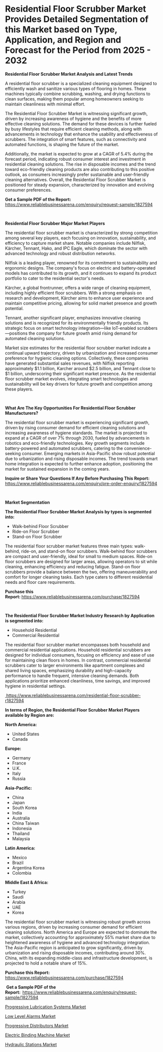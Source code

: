 <p><h1>Residential Floor Scrubber Market Provides Detailed Segmentation of this Market based on Type, Application, and Region and Forecast for the Period from 2025 - 2032</h1></p><p><strong>Residential Floor Scrubber Market Analysis and Latest Trends</strong></p>
<p><p>A residential floor scrubber is a specialized cleaning equipment designed to efficiently wash and sanitize various types of flooring in homes. These machines typically combine scrubbing, washing, and drying functions to clean surfaces, making them popular among homeowners seeking to maintain cleanliness with minimal effort. </p><p>The Residential Floor Scrubber Market is witnessing significant growth, driven by increasing awareness of hygiene and the benefits of more effective cleaning solutions. The demand for these devices is further fueled by busy lifestyles that require efficient cleaning methods, along with advancements in technology that enhance the usability and effectiveness of scrubbers. The integration of smart features, such as connectivity and automated functions, is shaping the future of the market.</p><p>Additionally, the market is expected to grow at a CAGR of 5.4% during the forecast period, indicating robust consumer interest and investment in residential cleaning solutions. The rise in disposable incomes and the trend toward eco-friendly cleaning products are also contributing to this positive outlook, as consumers increasingly prefer sustainable and user-friendly cleaning alternatives. Overall, the Residential Floor Scrubber Market is positioned for steady expansion, characterized by innovation and evolving consumer preferences.</p></p>
<p><strong>Get a Sample PDF of the Report:&nbsp;</strong> <a href="https://www.reliablebusinessarena.com/enquiry/request-sample/1827594?utm_campaign=2185&utm_medium=2&utm_source=Github&utm_content=ia&utm_term=11042025&utm_id=residential-floor-scrubber">https://www.reliablebusinessarena.com/enquiry/request-sample/1827594</a></p>
<p>&nbsp;</p>
<p><strong>Residential Floor Scrubber Major Market Players</strong></p>
<p><p>The residential floor scrubber market is characterized by strong competition among several key players, each focusing on innovation, sustainability, and efficiency to capture market share. Notable companies include Nilfisk, Kärcher, Tennant, Hako, and IPC Eagle, which dominate the sector with advanced technology and robust distribution networks.</p><p>Nilfisk is a leading player, renowned for its commitment to sustainability and ergonomic designs. The company's focus on electric and battery-operated models has contributed to its growth, and it continues to expand its product portfolio to cater to the residential sector's needs.</p><p>Kärcher, a global frontrunner, offers a wide range of cleaning equipment, including highly efficient floor scrubbers. With a strong emphasis on research and development, Kärcher aims to enhance user experience and maintain competitive pricing, allowing for solid market presence and growth potential.</p><p>Tennant, another significant player, emphasizes innovative cleaning solutions and is recognized for its environmentally friendly products. Its strategic focus on smart technology integration—like IoT-enabled scrubbers—positions the company for future growth amid rising demand for automated cleaning solutions.</p><p>Market size estimates for the residential floor scrubber market indicate a continual upward trajectory, driven by urbanization and increased consumer preference for hygienic cleaning options. Collectively, these companies have generated substantial sales revenues, with Nilfisk reporting approximately $1.1 billion, Karcher around $2.5 billion, and Tennant close to $1 billion, underscoring their significant market presence. As the residential floor scrubber market evolves, integrating smart technologies and sustainability will be key drivers for future growth and competition among these players.</p></p>
<p>&nbsp;</p>
<p><strong>What Are The Key Opportunities For Residential Floor Scrubber Manufacturers?</strong></p>
<p><p>The residential floor scrubber market is experiencing significant growth, driven by rising consumer demand for efficient cleaning solutions and increasing awareness of hygiene standards. The market is projected to expand at a CAGR of over 7% through 2030, fueled by advancements in robotics and eco-friendly technologies. Key growth segments include battery-powered and automated scrubbers, catering to the convenience-seeking consumer. Emerging markets in Asia-Pacific show robust potential due to urbanization and rising disposable incomes. The trend towards smart home integration is expected to further enhance adoption, positioning the market for sustained expansion in the coming years.</p></p>
<p><strong>Inquire or Share Your Questions If Any Before Purchasing This Report:</strong> <a href="https://www.reliablebusinessarena.com/enquiry/pre-order-enquiry/1827594?utm_campaign=2185&utm_medium=2&utm_source=Github&utm_content=ia&utm_term=11042025&utm_id=residential-floor-scrubber">https://www.reliablebusinessarena.com/enquiry/pre-order-enquiry/1827594</a></p>
<p>&nbsp;</p>
<p><strong>Market Segmentation</strong></p>
<p><strong>The Residential Floor Scrubber Market Analysis by types is segmented into:</strong></p>
<p><ul><li>Walk-behind Floor Scrubber</li><li>Ride-on Floor Scrubber</li><li>Stand-on Floor Scrubber</li></ul></p>
<p><p>The residential floor scrubber market features three main types: walk-behind, ride-on, and stand-on floor scrubbers. Walk-behind floor scrubbers are compact and user-friendly, ideal for small to medium spaces. Ride-on floor scrubbers are designed for larger areas, allowing operators to sit while cleaning, enhancing efficiency and reducing fatigue. Stand-on floor scrubbers provide a balance between the two, offering maneuverability and comfort for longer cleaning tasks. Each type caters to different residential needs and floor care requirements.</p></p>
<p><strong>Purchase this Report:&nbsp;</strong><a href="https://www.reliablebusinessarena.com/purchase/1827594?utm_campaign=2185&utm_medium=2&utm_source=Github&utm_content=ia&utm_term=11042025&utm_id=residential-floor-scrubber">https://www.reliablebusinessarena.com/purchase/1827594</a></p>
<p>&nbsp;</p>
<p><strong>The Residential Floor Scrubber Market Industry Research by Application is segmented into:</strong></p>
<p><ul><li>Household Residential</li><li>Commercial Residential</li></ul></p>
<p><p>The residential floor scrubber market encompasses both household and commercial residential applications. Household residential scrubbers are designed for individual consumers, focusing on efficiency and ease of use for maintaining clean floors in homes. In contrast, commercial residential scrubbers cater to larger environments like apartment complexes and shared living spaces, emphasizing durability and high-capacity performance to handle frequent, intensive cleaning demands. Both applications prioritize enhanced cleanliness, time savings, and improved hygiene in residential settings.</p></p>
<p><a href="https://www.reliablebusinessarena.com/residential-floor-scrubber-r1827594?utm_campaign=2185&utm_medium=2&utm_source=Github&utm_content=ia&utm_term=11042025&utm_id=residential-floor-scrubber">&nbsp;https://www.reliablebusinessarena.com/residential-floor-scrubber-r1827594</a></p>
<p><strong>In terms of Region, the Residential Floor Scrubber Market Players available by Region are:</strong></p>
<p>
    <p> <strong> North America: </strong>
        <ul>
            <li>United States</li>
            <li>Canada</li>
        </ul>
        </p> 
    <p> <strong> Europe: </strong>
        <ul>
            <li>Germany</li>
            <li>France</li>
            <li>U.K.</li>
            <li>Italy</li>
            <li>Russia</li>
        </ul>
        </p> 
    <p> <strong> Asia-Pacific: </strong>
        <ul>
            <li>China</li>
            <li>Japan</li>
            <li>South Korea</li>
            <li>India</li>
            <li>Australia</li>
            <li>China Taiwan</li>
            <li>Indonesia</li>
            <li>Thailand</li>
            <li>Malaysia</li>
        </ul>
        </p> 
    <p> <strong> Latin America: </strong>
        <ul>
            <li>Mexico</li>
            <li>Brazil</li>
            <li>Argentina Korea</li>
            <li>Colombia</li>
        </ul>
        </p> 
    <p> <strong> Middle East & Africa: </strong>
        <ul>
            <li>Turkey</li>
            <li>Saudi</li>
            <li>Arabia</li>
            <li>UAE</li>
            <li>Korea</li>
        </ul>
    </p>
    </p>
<p><p>The residential floor scrubber market is witnessing robust growth across various regions, driven by increasing consumer demand for efficient cleaning solutions. North America and Europe are expected to dominate the market, collectively accounting for approximately 55% market share due to heightened awareness of hygiene and advanced technology integration. The Asia-Pacific region is anticipated to grow significantly, driven by urbanization and rising disposable incomes, contributing around 30%. China, with its expanding middle-class and infrastructure development, is projected to hold a notable share of 15%.</p></p>
<p><strong>Purchase this Report: </strong><a href="https://www.reliablebusinessarena.com/purchase/1827594?utm_campaign=2185&utm_medium=2&utm_source=Github&utm_content=ia&utm_term=11042025&utm_id=residential-floor-scrubber">https://www.reliablebusinessarena.com/purchase/1827594</a></p>
<p>&nbsp;<strong>Get a Sample PDF of the Report:&nbsp;&nbsp;</strong><a href="https://www.reliablebusinessarena.com/enquiry/request-sample/1827594?utm_campaign=2185&utm_medium=2&utm_source=Github&utm_content=ia&utm_term=11042025&utm_id=residential-floor-scrubber">https://www.reliablebusinessarena.com/enquiry/request-sample/1827594</a></p>
<p><strong></strong></p>
<p><p><a href="https://github.com/oliffzillamv/Market-Research-Report-List-1/blob/main/progressive-lubrication-systems-market.md?utm_campaign=2185&utm_medium=2&utm_source=Github&utm_content=ia&utm_term=11042025&utm_id=residential-floor-scrubber">Progressive Lubrication Systems Market</a></p><p><a href="https://github.com/baetahassaz6/Market-Research-Report-List-1/blob/main/low-level-alarms-market.md?utm_campaign=2185&utm_medium=2&utm_source=Github&utm_content=ia&utm_term=11042025&utm_id=residential-floor-scrubber">Low Level Alarms Market</a></p><p><a href="https://github.com/koskasislo39/Market-Research-Report-List-1/blob/main/progressive-distributors-market.md?utm_campaign=2185&utm_medium=2&utm_source=Github&utm_content=ia&utm_term=11042025&utm_id=residential-floor-scrubber">Progressive Distributors Market</a></p><p><a href="https://github.com/aaryaheron0c/Market-Research-Report-List-1/blob/main/electric-binding-machine-market.md?utm_campaign=2185&utm_medium=2&utm_source=Github&utm_content=ia&utm_term=11042025&utm_id=residential-floor-scrubber">Electric Binding Machine Market</a></p><p><a href="https://github.com/seyalshudae7/Market-Research-Report-List-1/blob/main/hydraulic-stations-market.md?utm_campaign=2185&utm_medium=2&utm_source=Github&utm_content=ia&utm_term=11042025&utm_id=residential-floor-scrubber">Hydraulic Stations Market</a></p></p>